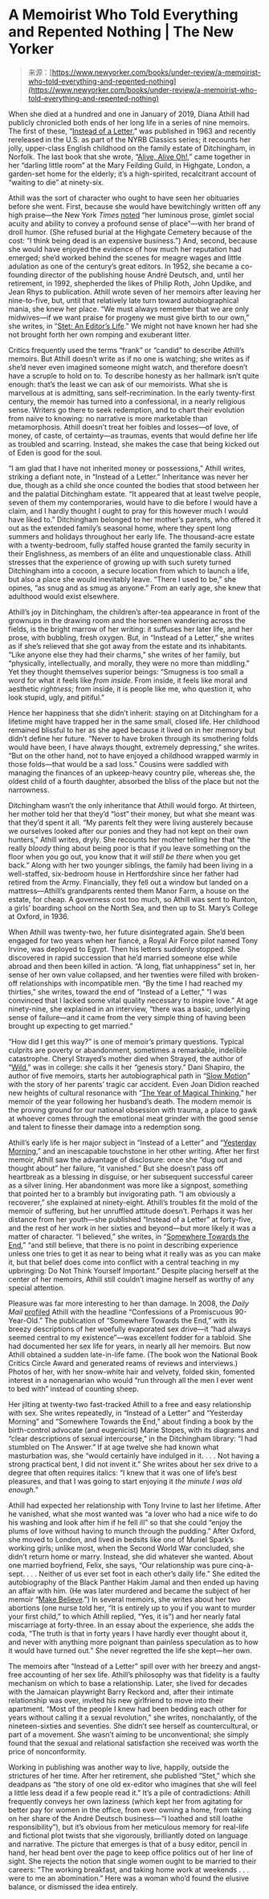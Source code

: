<!--yml
category: 未分类
date: 2024-05-29 13:22:07
-->

# A Memoirist Who Told Everything and Repented Nothing | The New Yorker

> 来源：[https://www.newyorker.com/books/under-review/a-memoirist-who-told-everything-and-repented-nothing](https://www.newyorker.com/books/under-review/a-memoirist-who-told-everything-and-repented-nothing)

When she died at a hundred and one in January of 2019, Diana Athill had publicly chronicled both ends of her long life in a series of nine memoirs. The first of these, “[Instead of a Letter](https://www.amazon.com/Instead-Letter-Diana-Athill/dp/168137613X),” was published in 1963 and recently rereleased in the U.S. as part of the NYRB Classics series; it recounts her jolly, upper-class English childhood on the family estate of Ditchingham, in Norfolk. The last book that she wrote, “[Alive, Alive Oh!](https://www.amazon.com/Alive-Oh-Other-Things-Matter/dp/0393353567),” came together in her “darling little room” at the Mary Feilding Guild, in Highgate, London, a garden-set home for the elderly; it’s a high-spirited, recalcitrant account of “waiting to die” at ninety-six.

Athill was the sort of character who ought to have seen her obituaries before she went. First, because she would have bewitchingly written off any high praise—the New York *Times* [noted](https://www.nytimes.com/2019/01/24/obituaries/diana-athill-dead-british-author.html) “her luminous prose, gimlet social acuity and ability to convey a profound sense of place”—with her brand of droll humor. (She refused burial at the Highgate Cemetery because of the cost: “I think being dead is an expensive business.”) And, second, because she would have enjoyed the evidence of how much her reputation had emerged; she’d worked behind the scenes for meagre wages and little adulation as one of the century’s great editors. In 1952, she became a co-founding director of the publishing house André Deutsch, and, until her retirement, in 1992, shepherded the likes of Philip Roth, John Updike, and Jean Rhys to publication. Athill wrote seven of her memoirs after leaving her nine-to-five, but, until that relatively late turn toward autobiographical mania, she knew her place. “We must always remember that we are only midwives—if we want praise for progeny we must give birth to our own,” she writes, in “[Stet: An Editor’s Life](https://www.amazon.com/Stet-Editors-Life-Diana-Athill/dp/1783787465).” We might not have known her had she not brought forth her own romping and exuberant litter.

Critics frequently used the terms “frank” or “candid” to describe Athill’s memoirs. But Athill doesn’t write as if no one is watching; she writes as if she’d never even imagined someone might watch, and therefore doesn’t have a scruple to hold on to. To describe honesty as her hallmark isn’t quite enough: that’s the least we can ask of our memoirists. What she is marvellous at is admitting, sans self-recrimination. In the early twenty-first century, the memoir has turned into a confessional, in a nearly religious sense. Writers go there to seek redemption, and to chart their evolution from naïve to knowing: no narrative is more marketable than metamorphosis. Athill doesn’t treat her foibles and losses—of love, of money, of caste, of certainty—as traumas, events that would define her life as troubled and scarring. Instead, she makes the case that being kicked out of Eden is good for the soul.

“I am glad that I have not inherited money or possessions,” Athill writes, striking a defiant note, in “Instead of a Letter.” Inheritance was never her due, though as a child she once counted the bodies that stood between her and the palatial Ditchingham estate. “It appeared that at least twelve people, seven of them my contemporaries, would have to die before I would have a claim, and I hardly thought I ought to pray for this however much I would have liked to.” Ditchingham belonged to her mother’s parents, who offered it out as the extended family’s seasonal home, where they spent long summers and holidays throughout her early life. The thousand-acre estate with a twenty-bedroom, fully staffed house granted the family security in their Englishness, as members of an élite and unquestionable class. Athill stresses that the experience of growing up with such surety turned Ditchingham into a cocoon, a secure location from which to launch a life, but also a place she would inevitably leave. “There I used to be,” she opines, “as snug and as smug as anyone.” From an early age, she knew that adulthood would exist elsewhere.

Athill’s joy in Ditchingham, the children’s after-tea appearance in front of the grownups in the drawing room and the horsemen wandering across the fields, is the bright marrow of her writing: it suffuses her later life, and her prose, with bubbling, fresh oxygen. But, in “Instead of a Letter,” she writes as if she’s relieved that she got away from the estate and its inhabitants. “Like anyone else they had their charms,” she writes of her family, but “physically, intellectually, and morally, they were no more than middling.” Yet they thought themselves superior beings: “Smugness is too small a word for what it feels like *from inside*. From inside, it feels like moral and aesthetic *rightness*; from inside, it is people like me, who question it, who look stupid, ugly, and pitiful.”

Hence her happiness that she didn’t inherit: staying on at Ditchingham for a lifetime might have trapped her in the same small, closed life. Her childhood remained blissful to her as she aged because it lived on in her memory but didn’t define her future. “Never to have broken through its smothering folds would have been, I have always thought, extremely depressing,” she writes. “But on the other hand, not to have enjoyed a childhood wrapped warmly in those folds—that would be a sad loss.” Cousins were saddled with managing the finances of an upkeep-heavy country pile, whereas she, the oldest child of a fourth daughter, absorbed the bliss of the place but not the narrowness.

Ditchingham wasn’t the only inheritance that Athill would forgo. At thirteen, her mother told her that they’d “lost” their money, but what she meant was that they’d spent it all. “My parents felt they were living austerely because we ourselves looked after our ponies and they had not kept on their own hunters,” Athill writes, dryly. She recounts her mother telling her that “the really *bloody* thing about being poor is that if you leave something on the floor when you go out, you know that it *will still be there* when you get back.” Along with her two younger siblings, the family had been living in a well-staffed, six-bedroom house in Hertfordshire since her father had retired from the Army. Financially, they fell out a window but landed on a mattress—Athill’s grandparents rented them Manor Farm, a house on the estate, for cheap. A governess cost too much, so Athill was sent to Runton, a girls’ boarding school on the North Sea, and then up to St. Mary’s College at Oxford, in 1936.

When Athill was twenty-two, her future disintegrated again. She’d been engaged for two years when her fiancé, a Royal Air Force pilot named Tony Irvine, was deployed to Egypt. Then his letters suddenly stopped. She discovered in rapid succession that he’d married someone else while abroad and then been killed in action. “A long, flat unhappiness” set in, her sense of her own value collapsed, and her twenties were filled with broken-off relationships with incompatible men. “By the time I had reached my thirties,” she writes, toward the end of “Instead of a Letter,” “I was convinced that I lacked some vital quality necessary to inspire love.” At age ninety-nine, she explained in an interview, “there was a basic, underlying sense of failure—and it came from the very simple thing of having been brought up expecting to get married.”

“How did I get this way?” is one of memoir’s primary questions. Typical culprits are poverty or abandonment, sometimes a remarkable, indelible catastrophe. Cheryl Strayed’s mother died when Strayed, the author of “[Wild](https://www.amazon.com/Wild-Found-Pacific-Crest-Oprahs-ebook/dp/B005IQZB14),” was in college: she calls it her “genesis story.” Dani Shapiro, the author of five memoirs, starts her autobiographical path in “[Slow Motion](https://www.amazon.com/Slow-Motion-Memoir-Rescued-Tragedy/dp/0061826693)” with the story of her parents’ tragic car accident. Even Joan Didion reached new heights of cultural resonance with “[The Year of Magical Thinking](https://www.amazon.com/Year-Magical-Thinking-Joan-Didion/dp/1400078431),” her memoir of the year following her husband’s death. The modern memoir is the proving ground for our national obsession with trauma, a place to gawk at whoever comes through the emotional meat grinder with the good sense and talent to finesse their damage into a redemption song.

Athill’s early life is her major subject in “Instead of a Letter” and “[Yesterday Morning](https://www.amazon.com/Yesterday-Morning-Diana-Athill/dp/1847084265),” and an inescapable touchstone in her other writing. After her first memoir, Athill saw the advantage of disclosure: once she “dug out and thought about” her failure, “it vanished.” But she doesn’t pass off heartbreak as a blessing in disguise, or her subsequent successful career as a silver lining. Her abandonment was more like a signpost, something that pointed her to a brambly but invigorating path. “I am obviously a recoverer,” she explained at ninety-eight. Athill’s troubles fit the mold of the memoir of suffering, but her unruffled attitude doesn’t. Perhaps it was her distance from her youth—she published “Instead of a Letter” at forty-five, and the rest of her work in her sixties and beyond—but more likely it was a matter of character. “I believed,” she writes, in “[Somewhere Towards the End](https://www.amazon.com/Somewhere-Towards-End-Diana-Athill/dp/0393338002),” “and still believe, that there is no point in describing experience unless one tries to get it as near to being what it really was as you can make it, but that belief does come into conflict with a central teaching in my upbringing: Do Not Think Yourself Important.” Despite placing herself at the center of her memoirs, Athill still couldn’t imagine herself as worthy of any special attention.

Pleasure was far more interesting to her than damage. In 2008, the *Daily Mail* [profiled](https://www.dailymail.co.uk/femail/article-512769/Men-Oh-gosh-lot--confessions-promiscuous-90-year-old.html) Athill with the headline “Confessions of a Promiscuous 90-Year-Old.” The publication of “Somewhere Towards the End,” with its breezy descriptions of her woefully evaporated sex drive—it “had always seemed central to my existence”—was excellent fodder for a tabloid. She had documented her sex life for years, in nearly all her memoirs. But now Athill obtained a sudden late-in-life fame. (The book won the National Book Critics Circle Award and generated reams of reviews and interviews.) Photos of her, with her snow-white hair and velvety, folded skin, fomented interest in a nonagenarian who would “run through all the men I ever went to bed with” instead of counting sheep.

Her jilting at twenty-two fast-tracked Athill to a free and easy relationship with sex. She writes repeatedly, in “Instead of a Letter” and “Yesterday Morning” and “Somewhere Towards the End,” about finding a book by the birth-control advocate (and eugenicist) Marie Stopes, with its diagrams and “clear descriptions of sexual intercourse,” in the Ditchingham library: “I had stumbled on The Answer.” If at age twelve she had known what masturbation was, she “would certainly have indulged in it. . . . Not having a strong practical bent, I did not invent it.” She writes about her sex drive to a degree that often requires italics: “I knew that it was one of life’s best pleasures, and that I was going to start enjoying it *the minute I was old enough*.”

Athill had expected her relationship with Tony Irvine to last her lifetime. After he vanished, what she most wanted was “a lover who had a nice wife to do his washing and look after him if he fell ill” so that she could “enjoy the plums of love without having to munch through the pudding.” After Oxford, she moved to London, and lived in bedsits like one of Muriel Spark’s working girls; unlike most, when the Second World War concluded, she didn’t return home or marry. Instead, she did whatever she wanted. About one married boyfriend, Felix, she says, “Our relationship was pure cinq-à-sept. . . . Neither of us ever set foot in each other’s daily life.” She edited the autobiography of the Black Panther Hakim Jamal and then ended up having an affair with him. (He was later murdered and became the subject of her memoir “[Make Believe](https://www.amazon.com/Make-Believe-Diane-Athill/dp/1847086322).”) In several memoirs, she writes about her two abortions (one nurse told her, “It is entirely up to you if you want to murder your first child,” to which Athill replied, “Yes, it is”) and her nearly fatal miscarriage at forty-three. In an essay about the experience, she adds the coda, “The truth is that in forty years I have hardly ever thought about it, and never with anything more poignant than painless speculation as to how it would have turned out.” She never regretted the life she kept—her own.

The memoirs after “Instead of a Letter” spill over with her breezy and angst-free accounting of her sex life. Athill’s philosophy was that fidelity is a faulty mechanism on which to base a relationship. Later, she lived for decades with the Jamaican playwright Barry Reckord and, after their intimate relationship was over, invited his new girlfriend to move into their apartment. “Most of the people I knew had been bedding each other for years without calling it a sexual revolution,” she writes, nonchalantly, of the nineteen-sixties and seventies. She didn’t see herself as countercultural, or part of a movement. She wasn’t aiming to be unconventional; she simply found that the sexual and relational satisfaction she received was worth the price of nonconformity.

Working in publishing was another way to live, happily, outside the strictures of her time. After her retirement, she published “Stet,” which she deadpans as “the story of one old ex-editor who imagines that she will feel a little less dead if a few people read it.” It’s a pile of contradictions: Athill frequently conveys her own laziness (which kept her from agitating for better pay for women in the office, from ever owning a home, from taking on her share of the André Deutsch business—“I loathed and still loathe responsibility”), but it’s obvious from her meticulous memory for real-life and fictional plot twists that she vigorously, brilliantly doted on language and narrative. The picture that emerges is that of a busy editor, pencil in hand, her head bent over the page to keep office politics out of her line of sight. She rejects the notion that single women ought to be married to their careers: “The working breakfast, and taking home work at weekends . . . were to me an abomination.” Here was a woman who’d found the elusive balance, or dismissed the idea entirely.